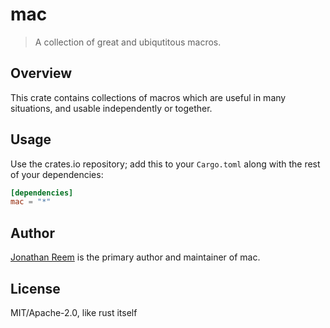 # mac

> A collection of great and ubiqutitous macros.

## Overview

This crate contains collections of macros which are useful in many situations,
and usable independently or together.

## Usage

Use the crates.io repository; add this to your `Cargo.toml` along
with the rest of your dependencies:

```toml
[dependencies]
mac = "*"
```

## Author

[Jonathan Reem](https://medium.com/@jreem) is the primary author and maintainer of mac.

## License

MIT/Apache-2.0, like rust itself

